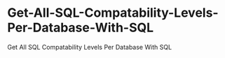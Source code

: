 # Get-All-SQL-Compatability-Levels-Per-Database-With-SQL
Get All SQL Compatability Levels Per Database With SQL
